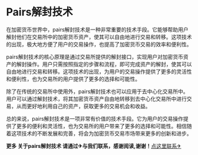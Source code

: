 # Pairs解封技术

在加密货币世界中，pairs解封技术是一种非常重要的技术手段。它能够帮助用户解封他们在交易所中的加密货币资产，使其可以自由地进行交易和转移。这项技术的出现，极大地方便了用户的交易操作，也提高了加密货币交易的效率和便利性。

pairs解封技术的核心原理是通过交易所提供的解封接口，实现用户对加密货币资产的解封操作。用户只需按照指定的步骤和流程，即可完成资产的解封，使其可以自由地进行交易和转移。这项技术的出现，为用户的交易操作提供了更多的灵活性和便利性，也为交易所的用户提供了更多的选择和可能性。

除了在传统的交易所中使用外，pairs解封技术也可以应用于去中心化交易所中。用户可以通过解封技术，将其加密货币资产自由地转移到去中心化交易所中进行交易，从而更好地利用自己的资产，获取更多的交易机会和收益。

总的来说，pairs解封技术是一项非常有价值的技术手段。它为用户的交易操作提供了更多的便利和灵活性，也为交易所的用户带来了更多的选择和可能性。相信随着这项技术的不断发展和完善，将会为加密货币交易市场带来更多的创新和进步。

**更多 关于pairs解封技术 请通过✈与我们联系，感谢阅读,谢谢！**[点这里联系✈](https://add.k02.cc)